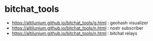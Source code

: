 # bitchat_tools

* https://altilunium.github.io/bitchat_tools/g.html : geohash visualizer
* https://altilunium.github.io/bitchat_tools/n.html : nostr subscriber
* https://altilunium.github.io/bitchat_tools/n.html : bitchat relays
